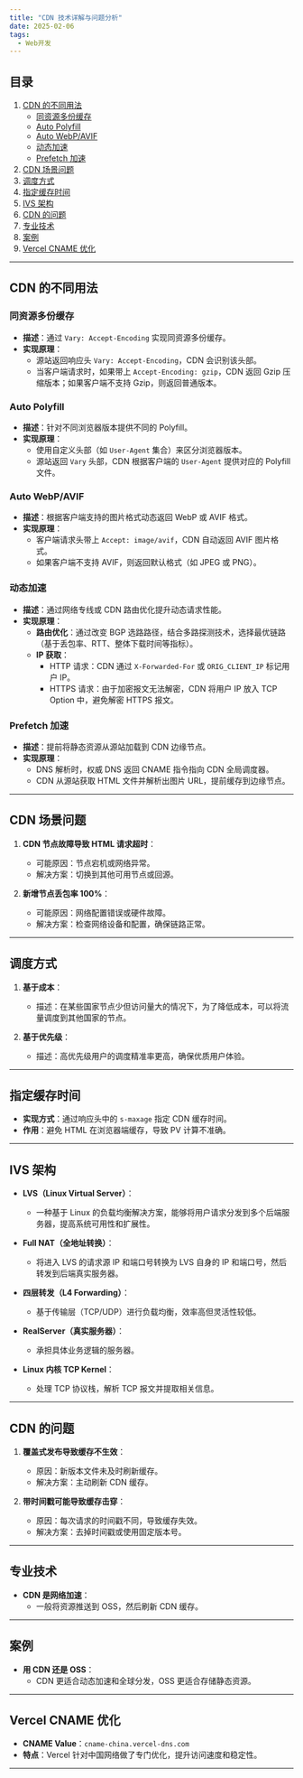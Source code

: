 ```yaml
---
title: "CDN 技术详解与问题分析"
date: 2025-02-06
tags:
  - Web开发
---
```


## 目录
1. [CDN 的不同用法](#cdn-的不同用法)
   - [同资源多份缓存](#同资源多份缓存)
   - [Auto Polyfill](#auto-polyfill)
   - [Auto WebP/AVIF](#auto-webpavif)
   - [动态加速](#动态加速)
   - [Prefetch 加速](#prefetch-加速)
2. [CDN 场景问题](#cdn-场景问题)
3. [调度方式](#调度方式)
4. [指定缓存时间](#指定缓存时间)
5. [IVS 架构](#ivs-架构)
6. [CDN 的问题](#cdn-的问题)
7. [专业技术](#专业技术)
8. [案例](#案例)
9. [Vercel CNAME 优化](#vercel-cname-优化)

---

## CDN 的不同用法

### 同资源多份缓存
- **描述**：通过 `Vary: Accept-Encoding` 实现同资源多份缓存。
- **实现原理**：
  - 源站返回响应头 `Vary: Accept-Encoding`，CDN 会识别该头部。
  - 当客户端请求时，如果带上 `Accept-Encoding: gzip`，CDN 返回 Gzip 压缩版本；如果客户端不支持 Gzip，则返回普通版本。

### Auto Polyfill
- **描述**：针对不同浏览器版本提供不同的 Polyfill。
- **实现原理**：
  - 使用自定义头部（如 `User-Agent` 集合）来区分浏览器版本。
  - 源站返回 `Vary` 头部，CDN 根据客户端的 `User-Agent` 提供对应的 Polyfill 文件。

### Auto WebP/AVIF
- **描述**：根据客户端支持的图片格式动态返回 WebP 或 AVIF 格式。
- **实现原理**：
  - 客户端请求头带上 `Accept: image/avif`，CDN 自动返回 AVIF 图片格式。
  - 如果客户端不支持 AVIF，则返回默认格式（如 JPEG 或 PNG）。

### 动态加速
- **描述**：通过网络专线或 CDN 路由优化提升动态请求性能。
- **实现原理**：
  - **路由优化**：通过改变 BGP 选路路径，结合多路探测技术，选择最优链路（基于丢包率、RTT、整体下载时间等指标）。
  - **IP 获取**：
    - HTTP 请求：CDN 通过 `X-Forwarded-For` 或 `ORIG_CLIENT_IP` 标记用户 IP。
    - HTTPS 请求：由于加密报文无法解密，CDN 将用户 IP 放入 TCP Option 中，避免解密 HTTPS 报文。

### Prefetch 加速
- **描述**：提前将静态资源从源站加载到 CDN 边缘节点。
- **实现原理**：
  - DNS 解析时，权威 DNS 返回 CNAME 指令指向 CDN 全局调度器。
  - CDN 从源站获取 HTML 文件并解析出图片 URL，提前缓存到边缘节点。

---

## CDN 场景问题

1. **CDN 节点故障导致 HTML 请求超时**：
   - 可能原因：节点宕机或网络异常。
   - 解决方案：切换到其他可用节点或回源。

2. **新增节点丢包率 100%**：
   - 可能原因：网络配置错误或硬件故障。
   - 解决方案：检查网络设备和配置，确保链路正常。

---

## 调度方式

1. **基于成本**：
   - 描述：在某些国家节点少但访问量大的情况下，为了降低成本，可以将流量调度到其他国家的节点。

2. **基于优先级**：
   - 描述：高优先级用户的调度精准率更高，确保优质用户体验。

---

## 指定缓存时间

- **实现方式**：通过响应头中的 `s-maxage` 指定 CDN 缓存时间。
- **作用**：避免 HTML 在浏览器端缓存，导致 PV 计算不准确。

---

## IVS 架构

- **LVS（Linux Virtual Server）**：
  - 一种基于 Linux 的负载均衡解决方案，能够将用户请求分发到多个后端服务器，提高系统可用性和扩展性。

- **Full NAT（全地址转换）**：
  - 将进入 LVS 的请求源 IP 和端口号转换为 LVS 自身的 IP 和端口号，然后转发到后端真实服务器。

- **四层转发（L4 Forwarding）**：
  - 基于传输层（TCP/UDP）进行负载均衡，效率高但灵活性较低。

- **RealServer（真实服务器）**：
  - 承担具体业务逻辑的服务器。

- **Linux 内核 TCP Kernel**：
  - 处理 TCP 协议栈，解析 TCP 报文并提取相关信息。

---

## CDN 的问题

1. **覆盖式发布导致缓存不生效**：
   - 原因：新版本文件未及时刷新缓存。
   - 解决方案：主动刷新 CDN 缓存。

2. **带时间戳可能导致缓存击穿**：
   - 原因：每次请求的时间戳不同，导致缓存失效。
   - 解决方案：去掉时间戳或使用固定版本号。

---

## 专业技术

- **CDN 是网络加速**：
  - 一般将资源推送到 OSS，然后刷新 CDN 缓存。

---

## 案例

- **用 CDN 还是 OSS**：
  - CDN 更适合动态加速和全球分发，OSS 更适合存储静态资源。

---

## Vercel CNAME 优化

- **CNAME Value**：`cname-china.vercel-dns.com`
- **特点**：Vercel 针对中国网络做了专门优化，提升访问速度和稳定性。

---